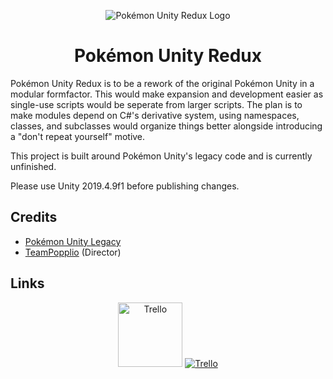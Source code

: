 <p align="center">
    <img alt="Pokémon Unity Redux Logo" src="https://i.imgur.com/rALvFgd.png"/>
    <h1 align="center">Pokémon Unity Redux</h3>
</p>

Pokémon Unity Redux is to be a rework of the original Pokémon Unity in a modular formfactor.
This would make expansion and development easier as single-use scripts would be seperate from larger scripts.
The plan is to make modules depend on C#'s derivative system, using namespaces, classes, and subclasses would organize things better alongside introducing a "don't repeat yourself" motive.

This project is built around Pokémon Unity's legacy code and is currently unfinished.

Please use Unity 2019.4.9f1 before publishing changes.

## Credits

* [Pokémon Unity Legacy](https://github.com/PokemonUnity/PokemonUnity/tree/master)
* [TeamPopplio](https://github.com/TeamPopplio) (Director)

## Links

<p align="center">
    <a href="https://discord.gg/7yzMVA7"><img alt="Trello" height=103 src="https://i.imgur.com/JtoQm1v.png"/></a>
    <a href="https://trello.com/b/PEpi6aMP/pok%C3%A9mon-unity-redux"><img alt="Trello" src="https://i.imgur.com/zi1dBpv.png"/></a>
</p>

